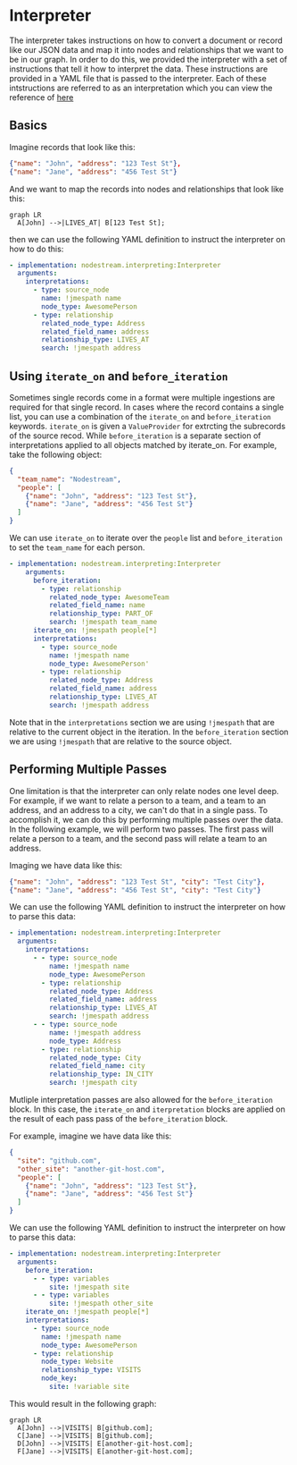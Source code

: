 # Interpreter

The interpreter takes instructions on how to convert a document or record like our JSON data and map it into nodes and relationships 
that we want to be in our graph. In order to do this, we provided the interpreter with a set of instructions that tell it how to
interpret the data. These instructions are provided in a YAML file that is passed to the interpreter. Each of these intstructions are 
referred to as an interpretation which you can view the reference of [here](./interpretations.md)

## Basics

Imagine records that look like this:

```json
{"name": "John", "address": "123 Test St"},
{"name": "Jane", "address": "456 Test St"}
```
And we want to map the records into nodes and relationships that look like this:

``` mermaid
graph LR
  A[John] -->|LIVES_AT| B[123 Test St];
```


then we can use the following YAML definition to instruct the interpreter on how to do this:

```yaml
- implementation: nodestream.interpreting:Interpreter
  arguments:
    interpretations:
      - type: source_node
        name: !jmespath name
        node_type: AwesomePerson
      - type: relationship
        related_node_type: Address
        related_field_name: address
        relationship_type: LIVES_AT
        search: !jmespath address
```


## Using `iterate_on` and `before_iteration`

Sometimes single records come in a format were multiple ingestions are required for that single record. In cases where the record contains a single list, you can use a combination of the `iterate_on` and `before_iteration` keywords. `iterate_on` is given a `ValueProvider` for extrcting the subrecords of the source recod. While `before_iteration` is a separate section of interpretations applied to all objects matched by iterate_on. For example, take the following object:

```json
{
  "team_name": "Nodestream",
  "people": [
    {"name": "John", "address": "123 Test St"},
    {"name": "Jane", "address": "456 Test St"}
  ]
}
```

We can use `iterate_on` to iterate over the `people` list and `before_iteration` to set the `team_name` for each person.

```yaml
- implementation: nodestream.interpreting:Interpreter
    arguments:
      before_iteration:
        - type: relationship
          related_node_type: AwesomeTeam
          related_field_name: name
          relationship_type: PART_OF
          search: !jmespath team_name
      iterate_on: !jmespath people[*]
      interpretations:
        - type: source_node
          name: !jmespath name
          node_type: AwesomePerson'
        - type: relationship
          related_node_type: Address
          related_field_name: address
          relationship_type: LIVES_AT
          search: !jmespath address
```

Note that in the `interpretations` section we are using `!jmespath` that are relative to the current object in the iteration. In the `before_iteration` section we are using `!jmespath` that are relative to the source object.

## Performing Multiple Passes

One limitation is that the interpreter can only relate nodes one level deep. For example, if we want to relate a person to a team, and a team to an address,  and an address to a city, we can't do that in a single pass. To accomplish it, we can do this by performing multiple passes over the data. In the following example, we will perform two passes. The first pass will relate a person to a team, and the second pass will relate a team to an address.

Imaging we have data like this:

```json
{"name": "John", "address": "123 Test St", "city": "Test City"},
{"name": "Jane", "address": "456 Test St", "city": "Test City"}
```
We can use the following YAML definition to instruct the interpreter on how to parse this data:

```yaml
- implementation: nodestream.interpreting:Interpreter
  arguments:
    interpretations:
      - - type: source_node
          name: !jmespath name
          node_type: AwesomePerson
        - type: relationship
          related_node_type: Address
          related_field_name: address
          relationship_type: LIVES_AT
          search: !jmespath address
      - - type: source_node
          name: !jmespath address
          node_type: Address
        - type: relationship
          related_node_type: City
          related_field_name: city
          relationship_type: IN_CITY
          search: !jmespath city
```


Mutliple interpretation passes are also allowed for the `before_iteration` block. 
In this case, the `iterate_on` and `iterpretation` blocks are applied on the result of each pass pass of the `before_iteration` block.

For example, imagine we have data like this:

```json
{
  "site": "github.com",
  "other_site": "another-git-host.com",
  "people": [
    {"name": "John", "address": "123 Test St"},
    {"name": "Jane", "address": "456 Test St"}
  ]
}
```

We can use the following YAML definition to instruct the interpreter on how to parse this data:

```yaml
- implementation: nodestream.interpreting:Interpreter
  arguments:
    before_iteration:
      - - type: variables
          site: !jmespath site
      - - type: variables
          site: !jmespath other_site
    iterate_on: !jmespath people[*]
    interpretations:
      - type: source_node
        name: !jmespath name
        node_type: AwesomePerson
      - type: relationship
        node_type: Website
        relationship_type: VISITS
        node_key:
          site: !variable site
```

This would result in the following graph:

```mermaid
graph LR
  A[John] -->|VISITS| B[github.com];
  C[Jane] -->|VISITS| B[github.com];
  D[John] -->|VISITS| E[another-git-host.com];
  F[Jane] -->|VISITS| E[another-git-host.com];
```
